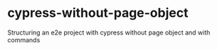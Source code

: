 # cypress-without-page-object
Structuring an e2e project with cypress without page object and with commands
